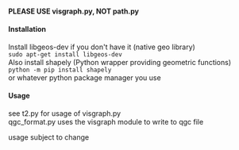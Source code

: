 #### PLEASE USE visgraph.py, NOT path.py

#### Installation
Install libgeos-dev if you don't have it (native geo library)  
`sudo apt-get install libgeos-dev`  
Also install shapely (Python wrapper providing geometric functions)  
`python -m pip install shapely`  
or whatever python package manager you use

#### Usage
see t2.py for usage of visgraph.py  
qgc_format.py uses the visgraph module to write to qgc file

usage subject to change
